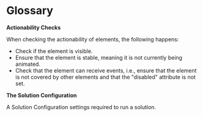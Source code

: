 # Glossary

**Actionability Checks**

When checking the actionability of elements, the following happens:

* Check if the element is visible.
* Ensure that the element is stable, meaning it is not currently being animated.
* Check that the element can receive events, i.e., ensure that the element is not covered by other elements and that the "disabled" attribute is not set.

**The Solution Configuration**

A Solution Configuration settings required to run a solution.  
